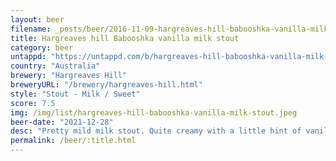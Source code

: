 ```yaml
---
layout: beer
filename: _posts/beer/2016-11-09-hargreaves-hill-babooshka-vanilla-milk-stout.md
title: Hargreaves hill Babooshka vanilla milk stout
category: beer
untappd: "https://untappd.com/b/hargreaves-hill-babooshka-vanilla-milk-stout/2684922"
country: "Australia"
brewery: "Hargreaves Hill"
breweryURL: "/brewery/hargreaves-hill.html"
style: "Stout - Milk / Sweet"
score: 7.5
img: /img/list/hargreaves-hill-babooshka-vanilla-milk-stout.jpeg
beer-date: "2021-12-28"
desc: "Pretty mild milk stout. Quite creamy with a little hint of vanilla"
permalink: /beer/:title.html
---
```

